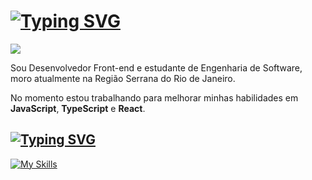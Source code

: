 # [![Typing SVG](https://readme-typing-svg.demolab.com?font=JetBrains+Mono&size=26&duration=3000&pause=2000&vCenter=true&width=435&height=30&lines=Hey%2C+I'm+Ed;Software+Engineer+student;Front-end+Developer)](https://git.io/typing-svg)

<div align="left">
  <a href="https://www.linkedin.com/in/edgarfariabarbosa/">
    <img src="https://img.shields.io/badge/LinkedIn-0077B5?style=for-the-badge&logo=linkedin&logoColor=white">
  </a>
</div>

<div>
  <p>Sou Desenvolvedor Front-end e estudante de Engenharia de Software, moro atualmente na Região Serrana do Rio de Janeiro.</p>
  <p>No momento estou trabalhando para melhorar minhas habilidades em <b>JavaScript</b>, <b>TypeScript</b> e <b>React</b>.</p>
</div>

## [![Typing SVG](https://readme-typing-svg.demolab.com?font=JetBrains+Mono&size=22&duration=3000&pause=2000&vCenter=true&repeat=false&width=435&height=30&lines=Tech+Stack)](https://git.io/typing-svg)

[![My Skills](https://skillicons.dev/icons?i=html,css,js,ts,react,tailwind)](https://skillicons.dev)
